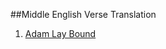 ##Middle English Verse Translation

1. [Adam Lay  Bound](https://github.com/calebmolstad/middle-english-verse-translation/blob/master/Adam_lay_ibowndyn/Adam%20Lay%20Bound.md/ "Title")

